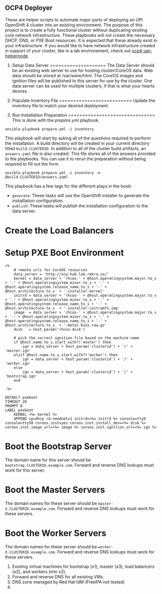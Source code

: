 OCP4 Deployer
-------------

These are helper scripts to automate major parts of deploying an UPI OpenShift 4 cluster into an existing environment.
The purpose of this project is to create a fully functional cluster without duplicating existing core network infrastructure.
These playbooks will not create the necessary DHCP, DNS, or PXE Boot resources.
It is expected that these already exist in your infrastructure.
If you would like to have network infrastructure created in support of your cluster, like in a lab environement, check out [ocp4-upi-helpernode](https://github.com/christianh814/ocp4-upi-helpernode).

1. Setup Data Server
====================
The Data Server should be an existing web server to use for hosting cluster/CoreOS data. 
Web data should be stored at /var/www/html.
The CoreOS images and ignition files will be published to this server for use by the cluster.
One data server can be used for multiple clusters, if that is what your hearts desires.

2. Populate Inventory File
==========================
Update the inventory file to match your desired deployment. 

3. Run Installation Preparation
===============================
This is done with the *prepare.yml* playbook.

```
ansible-playbook prepare.yml -i inventory
```

This playbook will start by asking all of the questions required to perform the installation.
A build directory will be created in your current directory titled `build.CLUSTERID`.
In addition to all of the cluster build artifacts, an `answers.yaml` file is also created.
This file stores all of the answers provided to the playbooks.
You can use it to rerun the preparation without being required to fill out the form.

```
ansible-playbook prepare.yml -i inventory -e @build.CLUSTERID/answers.yaml
```

This playbook has a few tags for the different plays in the book:
  - `generate`: These tasks will use the OpenShift installer to generate the installlation configuration.
  - `publish`: These tasks will publish the installation configuration to the data server.

Create the Load Balancers
=========================

Setup PXE Boot Environment
==========================
```
<%
    # remote urls for CoreOS resources
    data_server = 'http://ocp-hub.lab.rmkra.us/'
    kernel = data_server + 'rhcos-' + @host.operatingsystem.major.to_s + '.' + @host.operatingsystem.minor.to_s + '.' + @host.operatingsystem.release_name.to_s + '-' + @host.architecture.to_s  + '-installer-kernel'
    initrd = data_server + 'rhcos-' + @host.operatingsystem.major.to_s + '.' + @host.operatingsystem.minor.to_s + '.' + @host.operatingsystem.release_name.to_s + '-' + @host.architecture.to_s  + '-installer-initramfs.img'
    image  = data_server + 'rhcos-' + @host.operatingsystem.major.to_s + '.' + @host.operatingsystem.minor.to_s + '.' + @host.operatingsystem.release_name.to_s + '-' + @host.architecture.to_s  + '-metal-bios.raw.gz'
    disk   = host_param('rhcos-disk')
    
    # pick the correct ignition file based on the machine name
    if @host.name.to_s.start_with?('master') then
        ign = data_server + host_param('clusterid') + '/' + 'master.ign'
    elsif @host.name.to_s.start_with?('worker') then
        ign = data_server + host_param('clusterid') + '/' + 'worker.ign'
    else
        ign = data_server + host_param('clusterid') + '/' + 'bootstrap.ign'
    end
    
-%>

DEFAULT pxeboot
TIMEOUT 20
PROMPT 0
LABEL pxeboot
    KERNEL <%= kernel %>
    APPEND ip=dhcp rd.neednet=1 initrd=<%= initrd %> console=tty0 console=ttyS0 coreos.inst=yes coreos.inst.install_dev=<%= disk %> coreos.inst.image_url=<%= image %> coreos.inst.ignition_url=<%= ign %>
```

Boot the Bootstrap Server
=========================
The domain name for this server should be `bootstrap.CLUSTERID.example.com`. 
Forward and reverse DNS lookups must work for this server.

Boot the Master Servers
=======================
The domain names for these server should be `master-X.CLUSTERID.example.com`.
Forward and reverse DNS lookups must work for these servers.

Boot the Worker Servers
=======================
The domain names for these server should be `worker-X.CLUSTERID.example.com`.
Forward and reverse DNS lookups must work for these servers.



1. Existing virtual machines for bootstrap (x1), master (x3), load balancers (x2), and workers (min x2). 
2. Forward and reverse DNS for all existing VMs.
2. DNS zone managed by Red Hat IdM (FreeIPA not tested)
3. 
